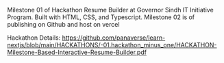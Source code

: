 Milestone 01 of Hackathon Resume Builder at Governor Sindh IT Initiative Program. Built with HTML, CSS, and Typescript.
Milestone 02 is of publishing on Github and host on vercel

Hackathon Details: https://github.com/panaverse/learn-nextjs/blob/main/HACKATHONS/-01.hackathon_minus_one/HACKATHON-Milestone-Based-Interactive-Resume-Builder.pdf
